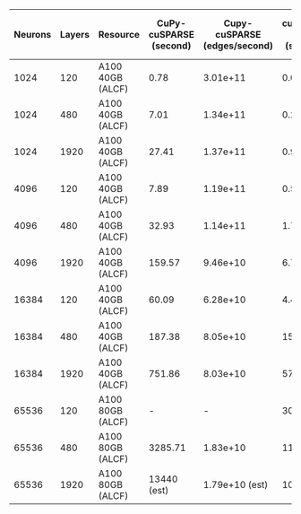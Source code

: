 | Neurons	| Layers | Resource | CuPy-cuSPARSE (second) | Cupy-cuSPARSE (edges/second) | cuSPARSE C++ (second) | cuSPARSE C++ (edges/second) |  CuPy-SpGEMMM (second) |  CuPy-SpGEMMM (edges/second) |  CuPy-SpGEMMM-80G (second) |  CuPy-SpGEMMM-80G (edges/second) | OpenMP-Offload (second) | OpenMP-Offload (second) |  
| --------- | ------ | -------- | ---------------- | ------------------------- | ---------------- | ------------------------- | ---------------- | ------------------------- | ---------------- | ------------------------- |------------|-----------|
| 1024      | 120    | A100 40GB (ALCF) |  0.78 | 3.01e+11 | 0.09 | 2.62e+12 | 0.99 | 2.38e+11 | 0.94 | 2.50e+11 | 0.81 | 2.90e+11 |
| 1024      | 480    | A100 40GB (ALCF) |  7.01 | 1.34e+11 | 0.26 | 3.62e+12 | 3.95 | 2.39e+11 | 3.56 | 2.65e+11 | 1.88 | 5.03e+11 |
| 1024      | 1920   | A100 40GB (ALCF) |  27.41 | 1.37e+11 | 0.93 | 4.05e+12 | 15.12 | 2.49e+11 | 14.24 | 2.65e+11 | 6.49 | 5.82e+11 |
| 4096      | 120   | A100 40GB (ALCF) |  7.89 | 1.19e+11 | 0.52 | 1.81e+12 | 4.66 | 2.02e+11 | 4.28 | 2.20e+11 | 3.32 | 2.84e+11 |
| 4096      | 480   | A100 40GB (ALCF) |  32.93 | 1.14e+11 | 1.75 | 2.15e+12 | 18.23 | 2.07e+11 | 16.86 | 2.24e+11 | 8.14 | 4.64e+11 | 
| 4096      | 1920   | A100 40GB (ALCF) |  159.57 | 9.46e+10 | 6.71 | 2.25e12 | 72.15 | 2.09e+11 | 67.03 | 2.25e+11 | 27.57 | 5.48e+11 |
| 16384      | 120   | A100 40GB (ALCF) |  60.09 | 6.28e+10 | 4.49 | 8.4e+11 | 45.15 | 8.36e+10 | 42.50 | 8.88e+10 | 15.44 | 2.44e+11 |
| 16384      | 480   | A100 40GB (ALCF) |  187.38 | 8.05e+10 | 15.19 | 9.94e+11 | 182.58 | 8.27e+10 | 172.87 | 8.73e+10 | 41.23 | 3.66e+11 |
| 16384      | 1920   | A100 40GB (ALCF) |  751.86 | 8.03e+10 | 57.98 | 1.04e+12 | 730.63 | 8.27e+10 | | | 144.40 | 4.18e+11 |
| 65536      | 120   | A100 80GB (ALCF) |  - | - | 30.83 | 4.89e+11 |  |  |  |  |  | |
| 65536      | 480   | A100 80GB (ALCF) |  3285.71 | 1.83e+10 | 116.71 | 5.17e+11 |  |  |  |  |  | |
| 65536      | 1920   | A100 80GB (ALCF) |  13440 (est) | 1.79e+10 (est) | 1087.15 | 2.22e11 |  |  |  |  | | |
